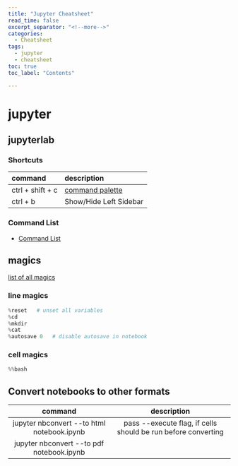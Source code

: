 ```yaml
---
title: "Jupyter Cheatsheet"
read_time: false
excerpt_separator: "<!--more-->"
categories:
  - Cheatsheet
tags:
  - jupyter
  - cheatsheet
toc: true
toc_label: "Contents"

---
```


# jupyter

## jupyterlab

### Shortcuts

| command | description |
| :--- | :--- |
ctrl + shift + c | [command palette](https://jupyterlab.readthedocs.io/en/stable/user/commands.html#command-palette)
ctrl + b | Show/Hide Left Sidebar 

### Command List

- [Command List](https://jupyterlab.readthedocs.io/en/stable/user/commands.html#commands-list)

## magics

[list of all magics](https://ipython.readthedocs.io/en/stable/interactive/magics.html#cell-magics)

### line magics

```python
%reset   # unset all variables
%cd
%mkdir
%cat
%autosave 0   # disable autosave in notebook
```

### cell magics

```python
%%bash
```

## Convert notebooks to other formats

| command | description |
| :---: | :---: |
jupyter nbconvert --to html notebook.ipynb | pass --execute flag, if cells should be run before converting
jupyter nbconvert --to pdf notebook.ipynb |

